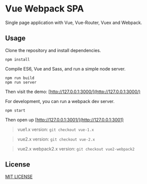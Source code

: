 # Vue Webpack SPA

Single page application with Vue, Vue-Router, Vuex and Webpack.

## Usage

Clone the repository and install dependencies.

```
npm install
```

Compile ES6, Vue and Sass, and run a simple node server.

```
npm run build
npm run server
```

Then visit the demo: [http://127.0.0.1:3000/](http://127.0.0.1:3000/)

For development, you can run a webpack dev server.

```
npm start
```

Then open up [http://127.0.0.1:3001/](http://127.0.0.1:3001)

> vue1.x version: `git checkout vue-1.x`

> vue2.x version: `git checkout vue-2.x`

> vue2.x webpack2.x version: `git checkout vue2-webpack2`

## License

[MIT LICENSE](./LICENSE)
